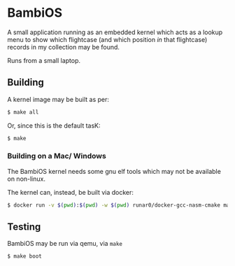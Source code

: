 # BambiOS

A small application running as an embedded kernel which acts as a lookup menu to show which flightcase (and which position _in_ that flightcase) records in my collection may be found.

Runs from a small laptop.

## Building

A kernel image may be built as per:

```bash
$ make all
```

Or, since this is the default tasK:

```bash
$ make
```

### Building on a Mac/ Windows

The BambiOS kernel needs some gnu elf tools which may not be available on non-linux.

The kernel can, instead, be built via docker:

```bash
$ docker run -v $(pwd):$(pwd) -w $(pwd) runar0/docker-gcc-nasm-cmake make
```

## Testing

BambiOS may be run via qemu, via `make`

```bash
$ make boot
```
